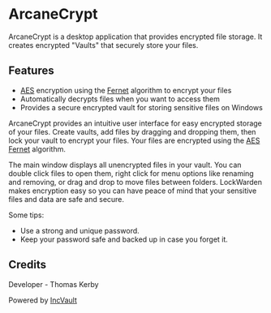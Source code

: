 # ArcaneCrypt
ArcaneCrypt is a desktop application that provides encrypted file storage. It creates encrypted "Vaults" that securely store your files. 

## Features

- [AES](https://en.wikipedia.org/wiki/Advanced_Encryption_Standard) encryption using the [Fernet](https://cryptography.io/en/latest/fernet/) algorithm to encrypt your files
- Automatically decrypts files when you want to access them
- Provides a secure encrypted vault for storing sensitive files on Windows

ArcaneCrypt provides an intuitive user interface for easy encrypted storage of your files. Create vaults, add files by dragging and dropping them, then lock your vault to encrypt your files. Your files are encrypted using the [AES](https://en.wikipedia.org/wiki/Advanced_Encryption_Standard) [Fernet](https://cryptography.io/en/latest/fernet/) algorithm.

The main window displays all unencrypted files in your vault. You can double click files to open them, right click for menu options like renaming and removing, or drag and drop to move files between folders. LockWarden makes encryption easy so you can have peace of mind that your sensitive files and data are safe and secure.

Some tips:

- Use a strong and unique password.
- Keep your password safe and backed up in case you forget it.

## Credits

Developer - Thomas Kerby

Powered by [IncVault](https://github.com/TXOG/inc-vault)
